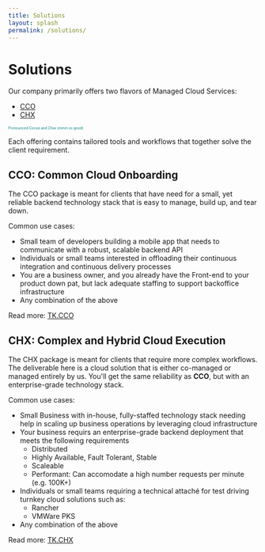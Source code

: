 ```yaml
---
title: Solutions
layout: splash
permalink: /solutions/
---
```


# Solutions

Our company primarily offers two flavors of Managed Cloud Services: 

- [CCO](#tkcco)
- [CHX](#tkchx)

<span style="font-size:.5em;color:teal">Pronounced *Cocoa* and *Chex* (mmm so good)</span>

Each offering contains tailored tools and workflows that together solve the client requirement.

## CCO: Common Cloud Onboarding 

<a id="tkcco"></a>

The CCO package is meant for clients that have need for a small, yet reliable backend technology stack that is easy to manage, build up, and tear down.

Common use cases:

* Small team of developers building a mobile app that needs to communicate with a robust, scalable backend API 
* Individuals or small teams interested in offloading their continuous integration and continuous delivery processes 
* You are a business owner, and you already have the Front-end to your product down pat, but lack adequate staffing to support backoffice infrastructure
* Any combination of the above

Read more: [TK.CCO](solutions/tkcco/)

## CHX: Complex and Hybrid Cloud Execution 

<a id="tkchx"></a>

The CHX package is meant for clients that require more complex workflows. The deliverable here is a cloud solution that is either co-managed or managed entirely by us. You'll get the same reliability as **CCO**, but with an enterprise-grade technology stack.

Common use cases:

* Small Business with in-house, fully-staffed technology stack needing help in scaling up business operations by leveraging cloud infrastructure
* Your business requirs an enterprise-grade backend deployment that meets the following requirements
	- Distributed
	- Highly Available, Fault Tolerant, Stable
	- Scaleable 
	- Performant: Can accomodate a high number requests per minute (e.g. 100K+)
* Individuals or small teams requiring a technical attaché for test driving turnkey cloud solutions such as:
	- Rancher
	- VMWare PKS
* Any combination of the above

Read more: [TK.CHX](solutions/tkchx)